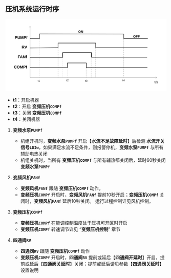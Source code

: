 <!-- 注意事项 -->
<!-- 起始分级标题：##（二级标题） -->

## 压机系统运行时序

![压机系统运行时序](.img/压机系统运行时序.svg#large)

- **t1**：开启机器
- **t2**：开启 **变频压机`COMPf`**
- **t3**：关闭 **变频压机`COMPf`**
- **t4**：关闭机器

1. **变频水泵`PUMPf`**
  
   - 机组开机时，**变频水泵`PUMPf`** 开启【**水流不足故障延时**】后检测 **水流开关信号`LDIw`**，如果满足水流不足条件，则报警停机，**变频水泵`PUMPf`** 与所有辅助电热关闭
   - 机组关机时，当所有 **变频压机`COMPf`** 与所有辅热都关闭后，延时60秒关闭**变频水泵`PUMPf`**
2. **变频风机`FANf`**
   - **变频风机`FANf`** 跟随 **变频压机`COMPf`** 动作。
   - **变频压机`COMPf`** 开启时，**变频风机`FANf`** 提前10秒开启；**变频压机`COMPf`** 关闭时，**变频风机`FANf`** 延后10秒关闭。
运行过程控制详见风机控制。
3. **变频压机`COMPf`**
   - **变频压机`COMPf`** 在能调控制温度处于压机可开区时开启
   - **变频压机`COMPf`** 转速调节详见 “**变频压机控制**” 章节
4. **四通阀`RV`**
   - **四通阀`RV`** 跟随 **变频压机`COMPf`** 动作
   - **变频压机`COMPf`** 开启时，**四通阀`RV`** 提前或延后【**四通阀开延时**】开启，提前或延后【**四通阀关延时**】关闭；提前或延后请见参数【**四通阀关延时**】设置说明
